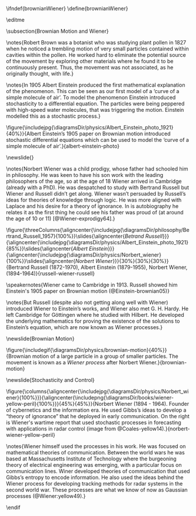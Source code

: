 \ifndef{brownianWiener}
\define{brownianWiener}

\editme


\subsection{Brownian Motion and Wiener}

\notes{Robert Brown was a botanist who was studying plant pollen in 1827 when he noticed a trembling motion of very small particles contained within cavities within the pollen. He worked hard to eliminate the potential source of the movement by exploring other materials where he found it to be continuously present. Thus, the movement was not associated, as he originally thought, with life.}

\notes{In 1905 Albert Einstein produced the first mathematical explanation of the phenomenon. This can be seen as our first model of a ‘curve of a simple molecule of air’. To model the phenomenon Einstein introduced stochasticity to a differential equation. The particles were being peppered with high-speed water molecules, that was triggering the motion. Einstein modelled this as a stochastic process.}


\figure{\includejpg{\diagramsDir/physics/Albert_Einstein_photo_1921}{40%}}{Albert Einstein’s 1905 paper on Brownian motion introduced stochastic differential equations which can be used to model the ‘curve of a simple molecule of air’.}{albert-einstein-photo}

\newslide{}

\notes{Norbert Wiener was a child prodigy, whose father had schooled him in philosophy. He was keen to have his son work with the leading philosophers of the age, so at the age of 18 Wiener arrived in Cambridge (already with a PhD). He was despatched to study with Bertrand Russell but Wiener and Russell didn’t get along. Wiener wasn’t persuaded by Russell’s ideas for theories of knowledge through logic. He was more aligned with Laplace and his desire for a theory of ignorance. In is autobiography he relates it as the first thing he could see his father was proud of (at around the age of 10 or 11) [@Wiener-exprodigy64].}


\figure{\threeColumns{\aligncenter{\includejpg{\diagramsDir/philosophy/Bertrand_Russell_1957}{100%}}\slides{\aligncenter{*Betrand Russell*}}}{\aligncenter{\includejpg{\diagramsDir/physics/Albert_Einstein_photo_1921}{85%}}\slides{\aligncenter{*Albert Einstein*}}}{\aligncenter{\includejpg{\diagramsDir/physics/Norbert_wiener}{100%}}\slides{\aligncenter{*Norbert Wiener*}}}{30%}{30%}{30%}}{Bertrand Russell (1872-1970), Albert Einstein (1879-1955), Norbert Wiener, (1894-1964)}{russell-wiener-russell}

\speakernotes{Wiener came to Cambridge in 1913. Russell showed him Einstein's 1905 paper on Brownian motion (@Einstein-brownian05)}

\notes{But Russell (despite also not getting along well with Wiener) introduced Wiener to Einstein’s works, and Wiener also met G. H. Hardy. He left Cambridge for Göttingen where he studied with Hilbert. He developed the underlying mathematics for proving the existence of the solutions to Einstein’s equation, which are now known as Wiener processes.}

\newslide{Brownian Motion}

\figure{\includegif{\diagramsDir/physics/brownian-motion}{40%}}{Brownian motion of a large particle in a group of smaller particles. The movement is known as a *Wiener process* after Norbert Wiener.}{brownian-motion}

\newslide{Stochasticity and Control}

\figure{\columns{\aligncenter{\includejpg{\diagramsDir/physics/Norbert_wiener}{100%}}}{\aligncenter{\includepng{\diagramsDir/books/wiener-yellow-peril}{100%}}}{45%}{45%}}{Norbert Wiener (1894 - 1964). Founder of cybernetics and the information era. He used Gibbs’s ideas to develop a “theory of ignorance” that he deployed in early communication. On the right is Wiener's wartime report that used stochastic processes in forecasting with applications in radar control (image from @Coales-yellow14).}{norbert-wiener-yellow-peril}

\notes{Wiener himself used the processes in his work. He was focused on mathematical theories of communication. Between the world wars he was based at Massachusetts Institute of Technology where the burgeoning theory of electrical engineering was emerging, with a particular focus on communication lines. Winer developed theories of communication that used Gibbs’s entropy to encode information. He also used the ideas behind the Wiener process for developing tracking methods for radar systems in the second world war. These processes are what we know of now as Gaussian processes (@Wiener:yellow49).}


\endif
